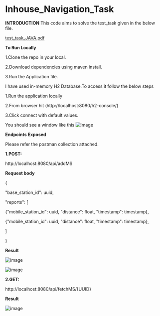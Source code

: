 # Inhouse_Navigation_Task

**INTRODUCTION**
This code aims to solve the test_task given in the below file.

[test_task_JAVA.pdf](https://github.com/vaseemr/Inhouse_Navigation_Task/files/11309284/test_task_JAVA.pdf)

**To Run Locally**

1.Clone the repo in your local.

2.Download dependencies using maven install.

3.Run the Application file.

I have used in-memory H2 Database.To access it follow the below steps

1.Run the application locally

2.From browser hit (http://localhost:8080/h2-console/)

3.Click connect with default values.

You should see a window like this
![image](https://user-images.githubusercontent.com/70680736/233970649-80c486e4-1ea9-468e-bf27-7b9d4145f102.png)


**Endpoints Exposed**

Please refer the postman collection attached.

**1.POST:**

http://localhost:8080/api/addMS

**Request body**

{

"base_station_id": uuid,

"reports": [

{"mobile_station_id": uuid, "distance": float, "timestamp": timestamp},

{"mobile_station_id": uuid, "distance": float, "timestamp": timestamp},

]

}

**Result**

![image](https://user-images.githubusercontent.com/70680736/233971931-086643fc-2e4f-4ee8-920f-cc38e6c3798a.png)

![image](https://user-images.githubusercontent.com/70680736/233972152-c9c3fbf9-709f-4b4e-8adb-f767e8528b65.png)

**2.GET:**

http://localhost:8080/api/fetchMS/{UUID}

**Result**

![image](https://user-images.githubusercontent.com/70680736/233972325-68ed3c08-0629-4260-a39d-77a9f64b5828.png)





